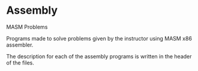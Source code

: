 # Assembly
MASM Problems

Programs made to solve problems given by the instructor using MASM x86 assembler.

The description for each of the assembly programs is written in the header of the files.
